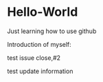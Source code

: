 # Hello-World
Just learning how to use github

Introduction of myself:

test issue close,#2

test update information
